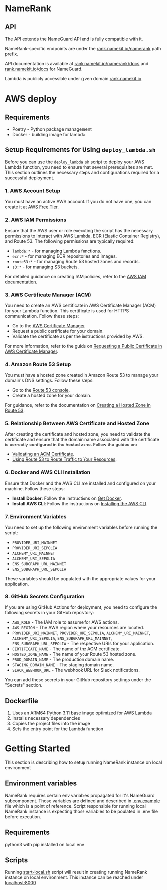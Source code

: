 # NameRank

## API
The API extends the NameGuard API and is fully compatible with it.

NameRank-specific endpoints are under the [rank.namekit.io/namerank](https://www.rank.namekit.io/namerank) path prefix.

API documentation is available at [rank.namekit.io/namerank/docs](https://rank.namekit.io/namerank/docs) and [rank.namekit.io/docs](https://rank.namekit.io/docs) for NameGuard.

Lambda is publicly accessible under given domain [rank.namekit.io](https://rank.namekit.io)

# AWS deploy
## Requirements
- Poetry - Python package management
- Docker - building image for lambda

## Setup Requirements for Using `deploy_lambda.sh`

Before you can use the `deploy_lambda.sh` script to deploy your AWS Lambda function, you need to ensure that several prerequisites are met. This section outlines the necessary steps and configurations required for a successful deployment.

### 1. AWS Account Setup
You must have an active AWS account. If you do not have one, you can create it at [AWS Free Tier](https://aws.amazon.com/free/).

### 2. AWS IAM Permissions
Ensure that the AWS user or role executing the script has the necessary permissions to interact with AWS Lambda, ECR (Elastic Container Registry), and Route 53. The following permissions are typically required:

- `lambda:*` - for managing Lambda functions.
- `ecr:*` - for managing ECR repositories and images.
- `route53:*` - for managing Route 53 hosted zones and records.
- `s3:*` - for managing S3 buckets.

For detailed guidance on creating IAM policies, refer to the [AWS IAM documentation](https://docs.aws.amazon.com/IAM/latest/UserGuide/access_policies_create.html).

### 3. AWS Certificate Manager (ACM)
You need to create an AWS certificate in AWS Certificate Manager (ACM) for your Lambda function. This certificate is used for HTTPS communication. Follow these steps:

- Go to the [AWS Certificate Manager](https://console.aws.amazon.com/acm/home).
- Request a public certificate for your domain.
- Validate the certificate as per the instructions provided by AWS.

For more information, refer to the guide on [Requesting a Public Certificate in AWS Certificate Manager](https://docs.aws.amazon.com/acm/latest/userguide/gs-acm-request-public.html).

### 4. Amazon Route 53 Setup
You must have a hosted zone created in Amazon Route 53 to manage your domain's DNS settings. Follow these steps:

- Go to the [Route 53 console](https://console.aws.amazon.com/route53/home).
- Create a hosted zone for your domain.

For guidance, refer to the documentation on [Creating a Hosted Zone in Route 53](https://docs.aws.amazon.com/Route53/latest/DeveloperGuide/CreatingHostedZone.html).

### 5. Relationship Between AWS Certificate and Hosted Zone
After creating the certificate and hosted zone, you need to validate the certificate and ensure that the domain name associated with the certificate is correctly configured in the hosted zone. Follow the guides on:

- [Validating an ACM Certificate](https://docs.aws.amazon.com/acm/latest/userguide/gs-acm-validate.html).
- [Using Route 53 to Route Traffic to Your Resources](https://docs.aws.amazon.com/Route53/latest/DeveloperGuide/routing-to-resources.html).

### 6. Docker and AWS CLI Installation
Ensure that Docker and the AWS CLI are installed and configured on your machine. Follow these steps:

- **Install Docker**: Follow the instructions on [Get Docker](https://docs.docker.com/get-docker/).
- **Install AWS CLI**: Follow the instructions on [Installing the AWS CLI](https://docs.aws.amazon.com/cli/latest/userguide/getting-started-install.html).

### 7. Environment Variables
You need to set up the following environment variables before running the script:

- `PROVIDER_URI_MAINNET`
- `PROVIDER_URI_SEPOLIA`
- `ALCHEMY_URI_MAINNET`
- `ALCHEMY_URI_SEPOLIA`
- `ENS_SUBGRAPH_URL_MAINNET`
- `ENS_SUBGRAPH_URL_SEPOLIA`

These variables should be populated with the appropriate values for your application.

### 8. GitHub Secrets Configuration
If you are using GitHub Actions for deployment, you need to configure the following secrets in your GitHub repository:

- `AWS_ROLE` - The IAM role to assume for AWS actions.
- `AWS_REGION` - The AWS region where your resources are located.
- `PROVIDER_URI_MAINNET`, `PROVIDER_URI_SEPOLIA`, `ALCHEMY_URI_MAINNET`, `ALCHEMY_URI_SEPOLIA`, `ENS_SUBGRAPH_URL_MAINNET`, `ENS_SUBGRAPH_URL_SEPOLIA` - The respective URIs for your application.
- `CERTIFICATE_NAME` - The name of the ACM certificate.
- `HOSTED_ZONE_NAME` - The name of your Route 53 hosted zone.
- `PROD_DOMAIN_NAME` - The production domain name.
- `STAGING_DOMAIN_NAME` - The staging domain name.
- `SLACK_WEBHOOK_URL` - The webhook URL for Slack notifications.

You can add these secrets in your GitHub repository settings under the "Secrets" section.

## Dockerfile
1. Uses an ARM64 Python 3.11 base image optimized for AWS Lambda
2. Installs necessary dependencies
3. Copies the project files into the image
4. Sets the entry point for the Lambda function


# Getting Started
This section is describing how to setup running NameRank instance on local environment

## Environment variables
NameRank requires certain env variables propagated for it's NameGuard subcomponent.
Those variables are defined and described in [.env.example](./.env.example) file which is a point of reference.
Script responsible for running local NameRank instance is expecting those variables to be poulated in .env file before execution.

## Requirements
python3 with pip installed on local env

## Scripts
Running [start-local.sh](./start-local.sh) script will result in creating running NameRank instance on local environment.
This instance can be reached under [localhost:8000](localhost:8000) 